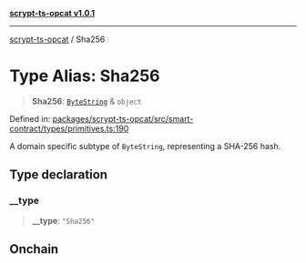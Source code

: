 [**scrypt-ts-opcat v1.0.1**](../README.md)

***

[scrypt-ts-opcat](../README.md) / Sha256

# Type Alias: Sha256

> **Sha256**: [`ByteString`](ByteString.md) & `object`

Defined in: [packages/scrypt-ts-opcat/src/smart-contract/types/primitives.ts:190](https://github.com/OPCAT-Labs/ts-tools/blob/2cea47af983eceafde930347ac310f78dee140a3/packages/scrypt-ts-opcat/src/smart-contract/types/primitives.ts#L190)

A domain specific subtype of `ByteString`, representing a SHA-256 hash.

## Type declaration

### \_\_type

> **\_\_type**: `"Sha256"`

## Onchain
